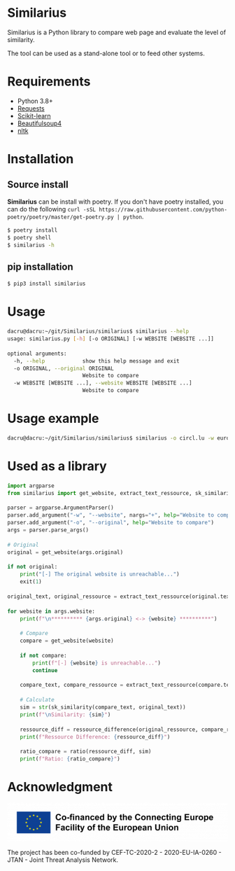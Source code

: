 # Similarius

Similarius is a Python library to compare web page and evaluate the level of similarity.

The tool can be used as a stand-alone tool or to feed other systems.



# Requirements

- Python 3.8+
- [Requests](https://github.com/psf/requests)
- [Scikit-learn](https://github.com/scikit-learn/scikit-learn)
- [Beautifulsoup4](https://pypi.org/project/beautifulsoup4/)
- [nltk](https://github.com/nltk/nltk)



# Installation

## Source install

**Similarius** can be install with poetry. If you don't have poetry installed, you can do the following `curl -sSL https://raw.githubusercontent.com/python-poetry/poetry/master/get-poetry.py | python`.

~~~bash
$ poetry install
$ poetry shell
$ similarius -h
~~~

## pip installation

~~~bash
$ pip3 install similarius
~~~



# Usage

~~~bash
dacru@dacru:~/git/Similarius/similarius$ similarius --help
usage: similarius.py [-h] [-o ORIGINAL] [-w WEBSITE [WEBSITE ...]]

optional arguments:
  -h, --help            show this help message and exit
  -o ORIGINAL, --original ORIGINAL
                        Website to compare
  -w WEBSITE [WEBSITE ...], --website WEBSITE [WEBSITE ...]
                        Website to compare
~~~



# Usage example

~~~bash
dacru@dacru:~/git/Similarius/similarius$ similarius -o circl.lu -w europa.eu circl.eu circl.lu
~~~



# Used as a library

~~~python
import argparse
from similarius import get_website, extract_text_ressource, sk_similarity, ressource_difference, ratio

parser = argparse.ArgumentParser()
parser.add_argument("-w", "--website", nargs="+", help="Website to compare")
parser.add_argument("-o", "--original", help="Website to compare")
args = parser.parse_args()

# Original
original = get_website(args.original)

if not original:
    print("[-] The original website is unreachable...")
    exit(1)

original_text, original_ressource = extract_text_ressource(original.text)

for website in args.website:
    print(f"\n********** {args.original} <-> {website} **********")

    # Compare
    compare = get_website(website)

    if not compare:
        print(f"[-] {website} is unreachable...")
        continue

    compare_text, compare_ressource = extract_text_ressource(compare.text)

    # Calculate
    sim = str(sk_similarity(compare_text, original_text))
    print(f"\nSimilarity: {sim}")

    ressource_diff = ressource_difference(original_ressource, compare_ressource)
    print(f"Ressource Difference: {ressource_diff}")

    ratio_compare = ratio(ressource_diff, sim)
    print(f"Ratio: {ratio_compare}")
~~~



# Acknowledgment

![](./img/cef.png)

The project has been co-funded by CEF-TC-2020-2 - 2020-EU-IA-0260 - JTAN - Joint Threat Analysis Network.
